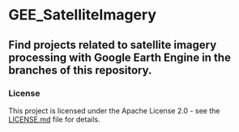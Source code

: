 # GEE_SatelliteImagery

## Find projects related to satellite imagery processing with Google Earth Engine in the branches of this repository. 


### License

This project is licensed under the Apache License 2.0 - see the [LICENSE.md](LICENSE.md) file for details.
